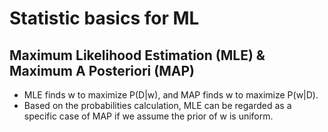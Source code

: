 # Statistic basics for ML

## Maximum Likelihood Estimation (MLE) & Maximum A Posteriori (MAP)
- MLE finds w to maximize P(D|w), and MAP finds w to maximize P(w|D).
- Based on the probabilities calculation, MLE can be regarded as a specific case of MAP if we assume the prior of w is uniform.